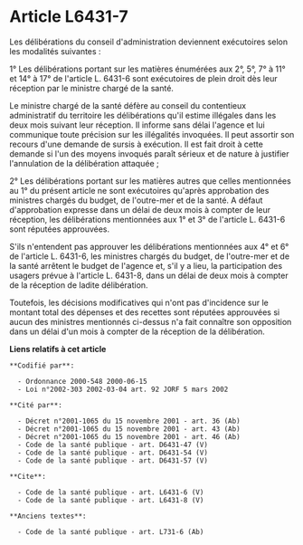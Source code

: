 # Article L6431-7

Les délibérations du conseil d'administration deviennent exécutoires selon les modalités suivantes :

1° Les délibérations portant sur les matières énumérées aux 2°, 5°, 7° à 11° et 14° à 17° de l'article L. 6431-6 sont
exécutoires de plein droit dès leur réception par le ministre chargé de la santé.

Le ministre chargé de la santé défère au conseil du contentieux administratif du territoire les délibérations qu'il estime
illégales dans les deux mois suivant leur réception. Il informe sans délai l'agence et lui communique toute précision sur les
illégalités invoquées. Il peut assortir son recours d'une demande de sursis à exécution. Il est fait droit à cette demande si
l'un des moyens invoqués paraît sérieux et de nature à justifier l'annulation de la délibération attaquée ;

2° Les délibérations portant sur les matières autres que celles mentionnées au 1° du présent article ne sont exécutoires
qu'après approbation des ministres chargés du budget, de l'outre-mer et de la santé. A défaut d'approbation expresse dans un
délai de deux mois à compter de leur réception, les délibérations mentionnées aux 1° et  3° de l'article L. 6431-6 sont
réputées approuvées.

S'ils n'entendent pas approuver les délibérations mentionnées aux 4° et 6° de l'article L. 6431-6, les ministres chargés du
budget, de l'outre-mer et de la santé arrêtent le budget de l'agence et, s'il y a lieu, la participation des usagers prévue à
l'article L. 6431-8, dans un délai de deux mois à compter de la réception de ladite délibération.

Toutefois, les décisions modificatives qui n'ont pas d'incidence sur le montant total des dépenses et des recettes sont
réputées approuvées si aucun des ministres mentionnés ci-dessus n'a fait connaître son opposition dans un délai d'un mois à
compter de la réception de la délibération.

**Liens relatifs à cet article**

	**Codifié par**:

	  - Ordonnance 2000-548 2000-06-15
	  - Loi n°2002-303 2002-03-04 art. 92 JORF 5 mars 2002

	**Cité par**:

	  - Décret n°2001-1065 du 15 novembre 2001 - art. 36 (Ab)
	  - Décret n°2001-1065 du 15 novembre 2001 - art. 43 (Ab)
	  - Décret n°2001-1065 du 15 novembre 2001 - art. 46 (Ab)
	  - Code de la santé publique - art. D6431-47 (V)
	  - Code de la santé publique - art. D6431-54 (V)
	  - Code de la santé publique - art. D6431-57 (V)

	**Cite**:

	  - Code de la santé publique - art. L6431-6 (V)
	  - Code de la santé publique - art. L6431-8 (V)

	**Anciens textes**:

	  - Code de la santé publique - art. L731-6 (Ab)
